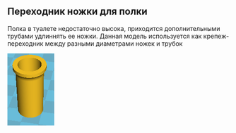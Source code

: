 Переходник ножки для полки
----------------

Полка в туалете недостаточно высока, приходится дополнительными трубами 
удлиннять ее ножки. Данная модель используется как крепеж-переходник 
между разными диаметрами ножек и трубок

![img.png](img.png)